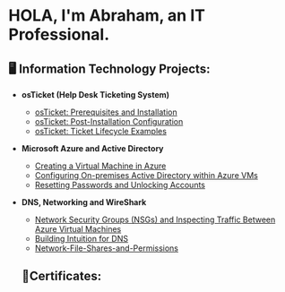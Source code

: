 <h1>HOLA, I'm Abraham, 
an IT Professional.</h1>

<h2>🖥️ Information Technology Projects:</h2>


  - <b>osTicket (Help Desk Ticketing System) </b>
    
    - [osTicket: Prerequisites and Installation](https://github.com/abraham-arias/osTicket-Prerequisites-and-Installation)
    - [osTicket: Post-Installation Configuration](https://github.com/abraham-arias/osTicket---Post-Install-Configuration)
    - [osTicket: Ticket Lifecycle Examples](https://github.com/abraham-arias/osTicket---Ticket-Lifecycle-Intake-Through-Resolution)
 
  - <b>Microsoft Azure and Active Directory</b>
    - [Creating a Virtual Machine in Azure](https://github.com/abraham-arias/Creating-a-Virtual-Machine-in-Azure/tree/main)
    - [Configuring On-premises Active Directory within Azure VMs](https://github.com/abraham-arias/On-premises-Active-Directory-Deployed-in-the-Cloud-Azure-)
    - [Resetting Passwords and Unlocking Accounts](https://github.com/abraham-arias/On-premises-Active-Directory-Deployed-in-the-Cloud-Azure-)
     
  
  - <b>DNS, Networking and WireShark </b>
    - [Network Security Groups (NSGs) and Inspecting Traffic Between Azure Virtual Machines](https://github.com/abraham-arias/Utilizing-Wireshark-to-Explore-Network-Traffic)
    - [Building Intuition for DNS](https://github.com/abraham-arias/Building-Intuition-for-DNS)
    - [Network-File-Shares-and-Permissions](https://github.com/abraham-arias/Network-File-Shares-and-Permissions)

    <h2>📜Certificates:</h2>
